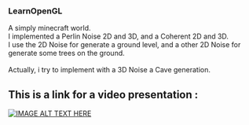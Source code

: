 ### LearnOpenGL

A simply minecraft world.\
I implemented a Perlin Noise 2D and 3D, and a Coherent 2D and 3D.\
I use the 2D Noise for generate a ground level, and a other 2D Noise for generate some trees on the ground.\
\
Actually, i try to implement with a 3D Noise a Cave generation.

## This is a link for a video presentation :
[![IMAGE ALT TEXT HERE](https://img.youtube.com/vi/1vElwjDgs-8/0.jpg)](https://www.youtube.com/watch?v=1vElwjDgs-8)

